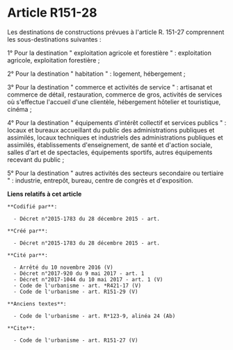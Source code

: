 # Article R151-28

Les destinations de constructions prévues à l'article R. 151-27 comprennent les sous-destinations suivantes : 

1° Pour la destination " exploitation agricole et forestière " : exploitation agricole, exploitation forestière ; 

2° Pour la destination " habitation " : logement, hébergement ; 

3° Pour la destination " commerce et activités de service " : artisanat et commerce de détail, restauration, commerce de
gros, activités de services où s'effectue l'accueil d'une clientèle, hébergement hôtelier et touristique, cinéma ; 

4° Pour la destination " équipements d'intérêt collectif et services publics " : locaux et bureaux accueillant du public des
administrations publiques et assimilés, locaux techniques et industriels des administrations publiques et assimilés,
établissements d'enseignement, de santé et d'action sociale, salles d'art et de spectacles, équipements sportifs, autres
équipements recevant du public ; 

5° Pour la destination " autres activités des secteurs secondaire ou tertiaire " : industrie, entrepôt, bureau, centre de
congrès et d'exposition.

**Liens relatifs à cet article**

	**Codifié par**:

	  - Décret n°2015-1783 du 28 décembre 2015 - art.

	**Créé par**:

	  - Décret n°2015-1783 du 28 décembre 2015 - art.

	**Cité par**:

	  - Arrêté du 10 novembre 2016 (V)
	  - Décret n°2017-920 du 9 mai 2017 - art. 1
	  - Décret n°2017-1044 du 10 mai 2017 - art. 1 (V)
	  - Code de l'urbanisme - art. *R421-17 (V)
	  - Code de l'urbanisme - art. R151-29 (V)

	**Anciens textes**:

	  - Code de l'urbanisme - art. R*123-9, alinéa 24 (Ab)

	**Cite**:

	  - Code de l'urbanisme - art. R151-27 (V)
